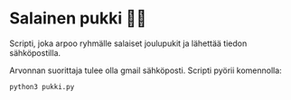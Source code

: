 # Salainen pukki 🎅🤫

Scripti, joka arpoo ryhmälle salaiset joulupukit ja lähettää tiedon sähköpostilla.

Arvonnan suorittaja tulee olla gmail sähköposti.
Scripti pyörii komennolla:
```
python3 pukki.py
```
